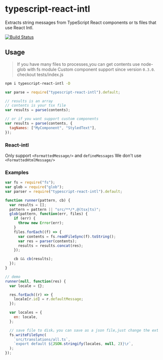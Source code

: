 # typescript-react-intl

Extracts string messages from TypeScript React components or ts files that use React Intl.

[![Build Status](https://travis-ci.org/bang88/typescript-react-intl.svg?branch=master)](https://travis-ci.org/bang88/typescript-react-intl)

## Usage

> If you have many files to processes,you can get contents use node-glob with fs module
> Custom component support since version `0.3.0`. checkout tests/index.js

```sh
npm i typescript-react-intl -D
```

```js
var parse = require("typescript-react-intl").default;

// results is an array
// contents is your tsx file
var results = parse(contents);

// or if you want support custom components
var results = parse(contents, {
  tagNames: ["MyComponent", "StyledText"],
});
```

### React-intl

Only support `<FormattedMessage/>` and `defineMessages` We don't use `<FormattedHtmlMessage/>`

### Examples

```js
var fs = require("fs");
var glob = require("glob");
var parser = require("typescript-react-intl").default;

function runner(pattern, cb) {
  var results = [];
  pattern = pattern || "src/**/*.@(tsx|ts)";
  glob(pattern, function(err, files) {
    if (err) {
      throw new Error(err);
    }
    files.forEach((f) => {
      var contents = fs.readFileSync(f).toString();
      var res = parser(contents);
      results = results.concat(res);
    });

    cb && cb(results);
  });
}

// demo
runner(null, function(res) {
  var locale = {};

  res.forEach((r) => {
    locale[r.id] = r.defaultMessage;
  });

  var locales = {
    en: locale,
  };

  // save file to disk。you can save as a json file,just change the ext and contents as you want.
  fs.writeFileSync(
    `src/translations/all.ts`,
    `export default ${JSON.stringify(locales, null, 2)}\r`,
  );
});
```
